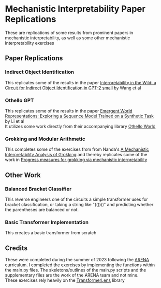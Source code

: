 # Mechanistic Interpretability Paper Replications
These are replications of some results from prominent papers in mechanistic interpretability, as well as some other mechanistic interpretability exercises

## Paper Replications
### Indirect Object Identification
This replicates some of the results in the paper [Interpretability in the Wild: a Circuit for Indirect Object Identification in GPT-2 small](https://arxiv.org/abs/2211.00593) by Wang et al

### Othello GPT
This replicates some of the results in the paper [Emergent World Representations: Exploring a Sequence Model Trained on a Synthetic Task](https://arxiv.org/abs/2210.13382) by Li et al\
It utilizes some work directly from their accompanying library [Othello World](https://github.com/likenneth/othello_world)

### Grokking and Modular Arithmetic
This completes some of the exercises from from Nanda's [A Mechanistic Interpretability Analysis of Grokking](https://colab.research.google.com/drive/1F6_1_cWXE5M7WocUcpQWp3v8z4b1jL20) and thereby replicates some of the work in [Progress measures for grokking via mechanistic interpretability](https://arxiv.org/abs/2301.05217)

## Other Work
### Balanced Bracket Classifier
This reverse engineers one of the circuits a simple transformer uses for bracket classification, or taking a string like "(())()" and predicting whether the parentheses are balanced or not. 

### Basic Transformer Implementation
This creates a basic transformer from scratch

## Credits
These were completed during the summer of 2023 following the [ARENA](https://www.arena.education/) curriculum. I completed the exercises by implementing the functions within the main.py files. The skeletons/outlines of the main.py scripts and the supplementary files are the work of the ARENA team and not mine. \
These exercises rely heavily on the [TransformerLens](https://github.com/neelnanda-io/TransformerLens) library
